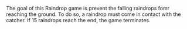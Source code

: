 The goal of this Raindrop game is prevent the falling raindrops fomr reaching the ground. To do so, a raindrop must come in contact with the catcher. If 15 raindrops reach the end, the game terminates.
